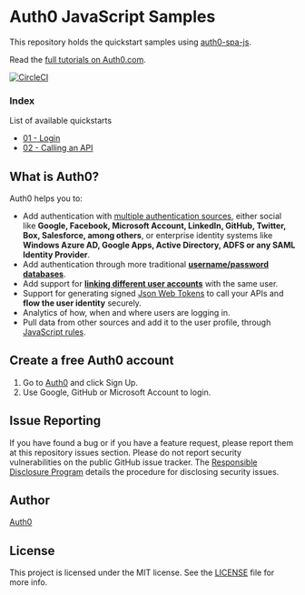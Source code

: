 # Auth0 JavaScript Samples

This repository holds the quickstart samples using [auth0-spa-js](https://github.com/auth0/auth0-spa-js).

Read the [full tutorials on Auth0.com](https://auth0.com/docs/quickstart/spa/vanillajs).

[![CircleCI](https://circleci.com/gh/auth0-samples/auth0-javascript-samples.svg?style=svg)](https://circleci.com/gh/auth0-samples/auth0-javascript-samples)

### Index
List of available quickstarts

- [01 - Login](/01-Login/)
- [02 - Calling an API](/02-Calling-an-API/)

## What is Auth0?

Auth0 helps you to:

- Add authentication with [multiple authentication sources](https://docs.auth0.com/identityproviders), either social like **Google, Facebook, Microsoft Account, LinkedIn, GitHub, Twitter, Box, Salesforce, among others**, or enterprise identity systems like **Windows Azure AD, Google Apps, Active Directory, ADFS or any SAML Identity Provider**.
- Add authentication through more traditional **[username/password databases](https://docs.auth0.com/mysql-connection-tutorial)**.
- Add support for **[linking different user accounts](https://docs.auth0.com/link-accounts)** with the same user.
- Support for generating signed [Json Web Tokens](https://docs.auth0.com/jwt) to call your APIs and **flow the user identity** securely.
- Analytics of how, when and where users are logging in.
- Pull data from other sources and add it to the user profile, through [JavaScript rules](https://docs.auth0.com/rules).

## Create a free Auth0 account

1. Go to [Auth0](https://auth0.com/signup) and click Sign Up.
2. Use Google, GitHub or Microsoft Account to login.

## Issue Reporting

If you have found a bug or if you have a feature request, please report them at this repository issues section. Please do not report security vulnerabilities on the public GitHub issue tracker. The [Responsible Disclosure Program](https://auth0.com/whitehat) details the procedure for disclosing security issues.

## Author

[Auth0](auth0.com)

## License

This project is licensed under the MIT license. See the [LICENSE](LICENSE.txt) file for more info.
